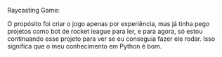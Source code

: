 Raycasting Game:

O propósito foi criar o jogo apenas por experiência, mas já tinha pego projetos como bot de rocket league para ler, e para agora, só estou continuando esse projeto para ver se eu conseguia fazer ele rodar. Isso significa que o meu conhecimento
em Python é bom.
